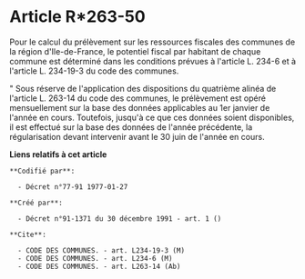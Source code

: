 # Article R*263-50

Pour le calcul du prélèvement sur les ressources fiscales des communes de la région d'Ile-de-France, le potentiel fiscal par
habitant de chaque commune est déterminé dans les conditions prévues à l'article L. 234-6 et à l'article L. 234-19-3 du code
des communes.

" Sous réserve de l'application des dispositions du quatrième alinéa de l'article L. 263-14 du code des communes, le
prélèvement est opéré mensuellement sur la base des données applicables au 1er janvier de l'année en cours. Toutefois,
jusqu'à ce que ces données soient disponibles, il est effectué sur la base des données de l'année précédente, la
régularisation devant intervenir avant le 30 juin de l'année en cours.

**Liens relatifs à cet article**

	**Codifié par**:

	  - Décret n°77-91 1977-01-27

	**Créé par**:

	  - Décret n°91-1371 du 30 décembre 1991 - art. 1 ()

	**Cite**:

	  - CODE DES COMMUNES. - art. L234-19-3 (M)
	  - CODE DES COMMUNES. - art. L234-6 (M)
	  - CODE DES COMMUNES. - art. L263-14 (Ab)
